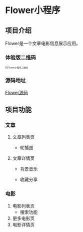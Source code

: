 # Flower小程序



## 项目介绍

Flower是一个文章电影信息展示应用。

### 体验版二维码

<img src="https://gitee.com/PeterWangYong/blog-image/raw/master/images/oF-2u4vweLUSqLCqzVE8MxzrUhG4.jpg" alt="Flower小程序二维码" style="zoom:50%;" />



### 源码地址

[Flower源码](https://github.com/PeterWangYong/flower.git)

## 项目功能

### 文章

1. 文章列表页

   - 轮播图

2. 文章详情页

   - 背景音乐

   - 收藏分享

### 电影

1. 电影列表页
   - 搜索功能
2. 更多电影页
3. 电影详情页

